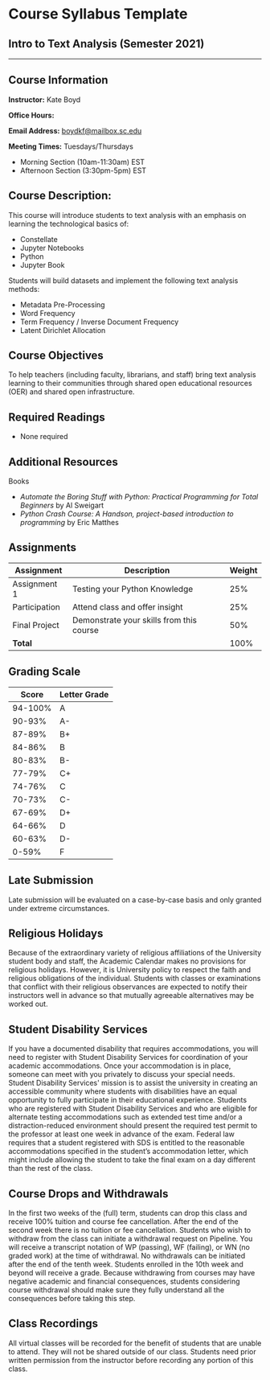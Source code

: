 # Course Syllabus Template

## Intro to Text Analysis (Semester 2021)
___
## Course Information

**Instructor:** Kate Boyd

**Office Hours:** 

**Email Address:** boydkf@mailbox.sc.edu

**Meeting Times:** Tuesdays/Thursdays
* Morning Section (10am-11:30am) EST
* Afternoon Section (3:30pm-5pm) EST

## Course Description:

This course will introduce students to text analysis with an emphasis on learning the technological basics of:
* Constellate
* Jupyter Notebooks
* Python
* Jupyter Book
  
Students will build datasets and implement the following text analysis methods:
* Metadata Pre-Processing
* Word Frequency
* Term Frequency / Inverse Document Frequency
* Latent Dirichlet Allocation

## Course Objectives

To help teachers (including faculty, librarians, and staff) bring text analysis learning to their communities through shared open educational resources (OER) and shared open infrastructure. 

## Required Readings
* None required

## Additional Resources
  
Books
* *Automate the Boring Stuff with Python: Practical Programming for Total Beginners* by Al Sweigart
* *Python Crash Course: A Handson, project-based introduction to programming* by Eric Matthes

## Assignments

|Assignment|Description|Weight|
|---|---|---|
|Assignment 1 | Testing your Python Knowledge|25%|
|Participation| Attend class and offer insight| 25%|
|Final Project| Demonstrate your skills from this course|50%|
|**Total**||100%|

## Grading Scale

|Score|Letter Grade|
|---|---|
|94-100%| A|
|90-93%| A-|
|87-89%|B+|
|84-86%|B|
|80-83%|B-|
|77-79%|C+|
|74-76%|C|
|70-73%|C-|
|67-69%|D+|
|64-66%|D|
|60-63%|D-|
|0-59%|F|

## Late Submission

Late submission will be evaluated on a case-by-case basis and only granted under extreme circumstances.

## Religious Holidays

Because of the extraordinary variety of religious affiliations of the University student body and staff, the Academic Calendar makes no provisions for religious holidays. However, it is University policy to respect the faith and religious obligations of the individual. Students with classes or examinations that conflict with their religious observances are expected to notify their instructors well in advance so that mutually agreeable alternatives may be worked out.

## Student Disability Services

If you have a documented disability that requires accommodations, you will need to register with Student Disability Services for coordination of your academic accommodations. Once your accommodation is in place, someone can meet with you privately to discuss your special needs. Student Disability Services' mission is to assist the university in creating an accessible community where students with disabilities have an equal opportunity to fully participate in their educational experience.
Students who are registered with Student Disability Services and who are eligible for alternate testing accommodations such as extended test time and/or a distraction-reduced environment should present the required test permit to the professor at least one week in advance of the exam. Federal law requires that a student registered with SDS is entitled to the reasonable accommodations specified in the student’s accommodation letter, which might include allowing the student to take the final exam on a day different than the rest of the class.

## Course Drops and Withdrawals

In the first two weeks of the (full) term, students can drop this class and receive 100% tuition and course fee cancellation. After the end of the second week there is no tuition or fee cancellation. Students who wish to withdraw from the class can initiate a withdrawal request on Pipeline. You will receive a transcript notation of WP (passing), WF (failing), or WN (no graded work) at the time of withdrawal. No withdrawals can be initiated after the end of the tenth week. Students enrolled in the 10th week and beyond will receive a grade. Because withdrawing from courses may have negative academic and financial consequences, students considering course withdrawal should make sure they fully understand all the consequences before taking this step.

## Class Recordings

All virtual classes will be recorded for the benefit of students that are unable to attend. They will not be shared outside of our class. Students need prior written permission from the instructor before recording any portion of this class. 

  
  

